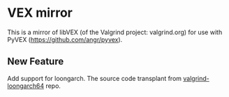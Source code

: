 # VEX mirror

This is a mirror of libVEX (of the Valgrind project: valgrind.org) for use with PyVEX (https://github.com/angr/pyvex).

## New Feature

Add support for loongarch. The source code transplant from [valgrind-loongarch64](https://github.com/FreeFlyingSheep/valgrind-loongarch64) repo.
